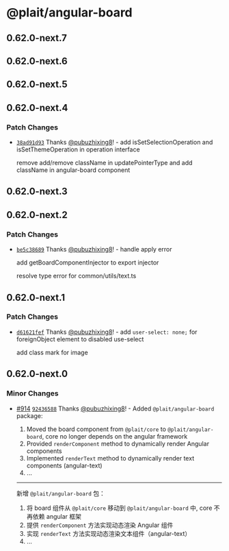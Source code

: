 # @plait/angular-board

## 0.62.0-next.7

## 0.62.0-next.6

## 0.62.0-next.5

## 0.62.0-next.4

### Patch Changes

-   [`38ad91d93`](https://github.com/worktile/plait/commit/38ad91d9346f6ef39eddb264ddaa293bf219f93f) Thanks [@pubuzhixing8](https://github.com/pubuzhixing8)! - add isSetSelectionOperation and isSetThemeOperation in operation interface

    remove add/remove className in updatePointerType and add className in angular-board component

## 0.62.0-next.3

## 0.62.0-next.2

### Patch Changes

-   [`be5c38689`](https://github.com/worktile/plait/commit/be5c3868965a05015bd1d4ae3326682f4b1851ad) Thanks [@pubuzhixing8](https://github.com/pubuzhixing8)! - handle apply error

    add getBoardComponentInjector to export injector

    resolve type error for common/utils/text.ts

## 0.62.0-next.1

### Patch Changes

-   [`d61621fef`](https://github.com/worktile/plait/commit/d61621fefdc3fd7fd8561dc28e22691c94488482) Thanks [@pubuzhixing8](https://github.com/pubuzhixing8)! - add `user-select: none;` for foreignObject element to disabled use-select

    add class mark for image

## 0.62.0-next.0

### Minor Changes

-   [#914](https://github.com/worktile/plait/pull/914) [`92436588`](https://github.com/worktile/plait/commit/92436588fa95557474c8ebc0c282330376622fb4) Thanks [@pubuzhixing8](https://github.com/pubuzhixing8)! - Added `@plait/angular-board` package:

    1. Moved the board component from `@plait/core` to `@plait/angular-board`, core no longer depends on the angular framework
    2. Provided `renderComponent` method to dynamically render Angular components
    3. Implemented `renderText` method to dynamically render text components (angular-text)
    4. ...

    ***

    新增 `@plait/angular-board` 包：

    1. 将 board 组件从 `@plait/core` 移动到 `@plait/angular-board` 中, core 不再依赖 angular 框架
    2. 提供 `renderComponent` 方法实现动态渲染 Angular 组件
    3. 实现 `renderText` 方法实现动态渲染文本组件（angular-text）
    4. ...
